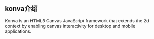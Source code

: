 ## konva介绍
Konva is an HTML5 Canvas JavaScript framework that extends the 2d context
by enabling canvas interactivity for desktop and mobile applications.


